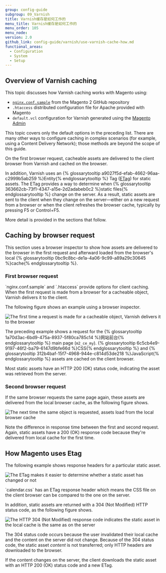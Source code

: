 ```yaml
---
group: config-guide
subgroup: 09_Varnish
title: Varnish缓存是如何工作的
menu_title: Varnish缓存是如何工作的
menu_order: 105
menu_node:
version: 2.0
github_link: config-guide/varnish/use-varnish-cache-how.md
functional_areas:
  - Configuration
  - System
  - Setup
---
```


<h2 id="config-varnish-cache-over">Overview of Varnish caching</h2>
This topic discusses how Varnish caching works with Magento using:

*	<a href="{{ site.mage2000url }}nginx.conf.sample" target="_blank">`nginx.conf.sample`</a> from the Magento 2 GitHub repository
*	`.htaccess` distributed configuration file for Apache provided with Magento
*	`default.vcl` configuration for Varnish generated using the <a href="{{ page.baseurl }}/config-guide/varnish/config-varnish-magento.html">Magento Admin</a>

<div class="bs-callout bs-callout-info" id="info">
	<p>This topic covers only the default options in the preceding list. There are many other ways to configure caching in complex scenarios (for example, using a Content Delivery Network); those methods are beyond the scope of this guide.</p>
</div>

On the first browser request, cacheable assets are delivered to the client browser from Varnish and cached on the browser.  

In addition, Varnish uses an {% glossarytooltip a9027f5d-efab-4662-96aa-c2999b5ab259 %}Entity{% endglossarytooltip %} Tag (<a href="https://en.wikipedia.org/wiki/HTTP_ETag" target="_blank">ETag</a>) for static assets. The ETag provides a way to determine when {% glossarytooltip 363662cb-73f1-4347-a15e-2d2adabeb0c2 %}static files{% endglossarytooltip %} change on the server. As a result, static assets are sent to the client when they change on the server&mdash;either on a new request from a browser or when the client refreshes the browser cache, typically by pressing F5 or Control+F5.

More detail is provided in the sections that follow.

<h2 id="config-varnish-cache-browser">Caching by browser request</h2>
This section uses a browser inspector to show how assets are delivered to the browser in the first request and afterward loaded from the browser's local {% glossarytooltip 0bc9c8bc-de1a-4a06-9c99-a89a29c30645 %}cache{% endglossarytooltip %}.

<h3 id="config-varnish-cache-browser-first">First browser request</h3>
`nginx.conf.sample` and `.htaccess` provide options for client caching. When the first request is made from a browser for a cacheable object, Varnish delivers it to the client.

The following figure shows an example using a browser inspector.

<img src="{{ site.baseurl }}/common/images/varnish_apache_first_visit.png" alt="The first time a request is made for a cacheable object, Varnish delivers it to the browser">

The preceding example shows a request for the {% glossarytooltip 1a70d3ac-6bd9-475a-8937-5f80ca785c14 %}网站前台{% endglossarytooltip %} main page (`m2_ce_my`). {% glossarytooltip 6c5cb4e9-9197-46f2-ba79-6147d9bfe66d %}CSS{% endglossarytooltip %} and {% glossarytooltip 312b4baf-15f7-4968-944e-c814d53de218 %}JavaScript{% endglossarytooltip %} assets are cached on the client browser.

<div class="bs-callout bs-callout-info" id="info">
	<p>Most static assets have an HTTP 200 (OK) status code, indicating the asset was retrieved from the server.</p>
</div>

<h3 id="config-varnish-cache-browser-second">Second browser request</h3>
If the same browser requests the same page again, these assets are delivered from the local browser cache, as the following figure shows.

<p><img src="{{ site.baseurl }}/common/images/varnish_apache_second_visit.png" alt="The next time the same object is requested, assets load from the local browser cache"></p>

Note the difference in response time between the first and second request. Again, static assets have a 200 (OK) response code because they're delivered from local cache for the first time.

<h2 id="config-varnish-cache-etag">How Magento uses Etag</h2>
The following example shows response headers for a particular static asset. 

<p><img src="{{ site.baseurl }}/common/images/varnish_etag.png" alt="The ETag makes it easier to determine whether a static asset has changed or not"></p>
`calendar.css` has an ETag response header which means the CSS file on the client browser can be compared to the one on the server.

In addition, static assets are returned with a 304 (Not Modified) HTTP status code, as the following figure shows.

<p><img src="{{ site.baseurl }}/common/images/varnish_304.png" alt="The HTTP 304 (Not Modified) response code indicates the static asset in the local cache is the same as on the server"></p>

The 304 status code occurs because the user invalidated their local cache and the content on the server did not change. Because of the 304 status code, the static asset *content* is not transferred; only HTTP headers are downloaded to the browser. 

If the content changes on the server, the client downloads the static asset with an HTTP 200 (OK) status code and a new ETag.

